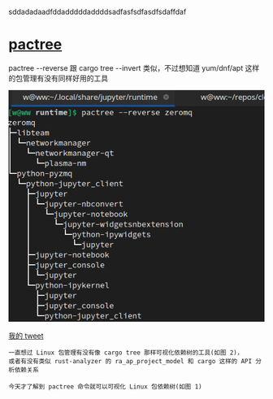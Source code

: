 sddadadaadfddadddddaddddsadfasfsdfasdfsdaffdaf
# [pactree](/2022/03/pacman_pactree.md)

pactree --reverse 跟 cargo tree --invert 类似，不过想知道 yum/dnf/apt 这样的包管理有没有同样好用的工具

![](pactree_reverse.png)

[我的 tweet](https://twitter.com/ospopen/status/1498620612398710787)

```
一直想过 Linux 包管理有没有像 cargo tree 那样可视化依赖树的工具(如图 2)，
或者有没有类似 rust-analyzer 的 ra_ap_project_model 和 cargo 这样的 API 分析依赖关系

今天才了解到 pactree 命令就可以可视化 Linux 包依赖树(如图 1)
```

